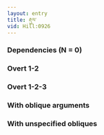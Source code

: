 ```yaml
---
layout: entry
title: རྡུལ་
vid: Hill:0926
---
```

### Dependencies (N = 0)


### Overt 1-2


### Overt 1-2-3


### With oblique arguments


### With unspecified obliques
